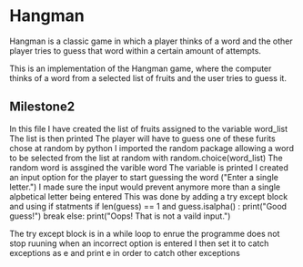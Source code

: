 # Hangman
Hangman is a classic game in which a player thinks of a word and the other player tries to guess that word within a certain amount of attempts.

This is an implementation of the Hangman game, where the computer thinks of a word from a selected list of fruits and the user tries to guess it. 

## Milestone2 
In this file I have created the list of fruits assigned to the variable word_list 
The list is then printed 
The player will have to guess one of these furits chose at random by python
I imported the random package allowing a word to be selected from the list at random with random.choice(word_list)
The random word is assgined the varible word
The variable is printed 
I created an input option for the player to start guessing the word ("Enter a single letter.")
I made sure the input would prevent anymore more than a single alpbetical letter being entered 
This was done by adding a try except block and using if statments 
if len(guess) == 1 and guess.isalpha() :
            print("Good guess!")
            break 
 else: 
            print("Oops! That is not a vaild input.")

The try except block is in a while loop to enrue the programme does not stop ruuning when an incorrect option is entered 
I then set it to catch exceptions as e and print e in order to catch other exceptions 

